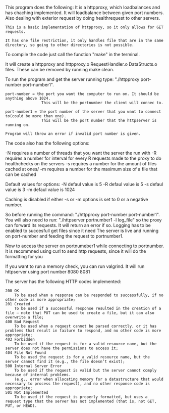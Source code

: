 This program does the following:
    It is a httpproxy, which loadbalances and has chaching implemented.
    It will loadbalance between given port numbers.
    Also dealing with exterior request by doing healthrequest to other servers.

    This is a basic implementation of httpproxy, so it only allows for GET requests.
    
    It has one file restriction, it only handles file that are in the same directory, so going to other directories is not possible.
    

To compile the code just call the function "make" in the terminal.

It will create a httpproxy and httpproxy.o RequestHandler.o DataStructs.o files.
  These can be removed by running make clean.
    
To run the program and get the server running type: "./httpproxy port-number port-number1".

    port-number = the port you want the computer to run on. It should be anything above 1024.
                    This will be the portnumber the client will connec to.

    port-number1 = the port number of the server that you want to connect to(could be more than one).
                    This will be the port number that the httpserver is running on.

    Program will throw an error if invalid port number is given.

The code also has the following options:

  -N    requires a number of threads that you want the server the run with
  -R    requires a number for interval for every R requests made to the proxy to do healthchecks on the servers
  -s    requires a number for the amount of files cached at ones/
  -m    requires a number for the maximum size of a file that can be cached

Default values for options:
  -N defaul value is 5
  -R defaul value is 5
  -s defaul value is 3
  -m defaul value is 1024
        
Caching is disabled if either -s or -m options is set to 0 or a negative number.

So before running the command: "./httpproxy port-number port-number1".
You will also need to run: "./httpserver portnumber1 -l log_file" so the proxy can forward its requests.
It will return an error if so.
Logging has to be enabled to succesfull get files since it need
The server is live and running on port-number and feeding the request to portnumber1. 

Now to access the server on portnumeber1 while connecting to portnumber.
It is recommned using curl to send http requests, since it will do the formatting for you

If you want to run a memory check, you can run valgrind.
    It will run httpserver using port number 8080 8081


The server has the following HTTP codes implemented:  

    200 OK 
        To be used when a response can be responded to successfully, if no other code is more appropriate;
    201 Created 
        To be used if a successful response resulted in the creation of a file – note that PUT can be used to create a file, but it can also overwrite a file;
    400 Bad Request 
        To be used when a request cannot be parsed correctly, or it has problems that result in failure to respond, and no other code is more appropriate;
    403 Forbidden 
        To be used if the request is for a valid resource name, but the server does not have the permissions to access it;
    404 File Not Found 
        To be used the request is for a valid resource name, but the server cannot find it (e.g., the file doesn’t exist);
    500 Internal Server Error 
        To be used if the request is valid but the server cannot comply because of internal problems.
        (e.g., error when allocating memory for a datastructure that would necessary to process the request), and no other response code is appropriate;
    501 Not Implemented 
        To be used if the request is properly formatted, but uses a request type that the server has not implemented (that is, not GET, PUT, or HEAD).
